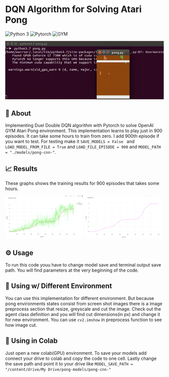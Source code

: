 # DQN Algorithm for Solving Atari Pong

![Python 3](https://img.shields.io/badge/Python-3-yellow.svg)
![Pytorch](https://img.shields.io/badge/Pytorch-1.5-orange.svg)
![GYM](https://img.shields.io/badge/GYM-0.17-turquoise.svg)

![animated](video.gif)

## :scroll: About
Implementing Duel Double DQN algorithm with Pytorch to solve OpenAI GYM Atari Pong environment. This implementation learns to play just in 900 episodes. It can take some hours to train from zero. I add 900th episode if you want to test. For testing make it ```SAVE_MODELS = False ``` and ```LOAD_MODEL_FROM_FILE = True``` and ```LOAD_FILE_EPISODE = 900``` and ```MODEL_PATH = "./models/pong-cnn-"```.

## :chart_with_upwards_trend: Results
These graphs shows the training results for 900 episodes that takes some hours.

<img src="reward.png" height ="49%" width="49%"></img>
<img src="avgQ.png" height ="49%" width="49%"></img> 

## ⚙ Usage
To run this code youu have to change model save and terminal output save path. You will find parameters at the very beginning of the code.

## :twisted_rightwards_arrows: Using w/ Different Environment
You can use this implementation for different environment. But because pong environments states consist from screen shot images there is a image preprocess section that resize, greyscale and cut the image. Check out the agent class definition and you will find cut dimensions(in px) and change it for new environment. You can use ```cv2.imshow``` in preprocess function to see how image cut.

## :orange_book: Using in Colab
Just open a new colab(GPU) environment. To save your models add connect your drive to colab and copy the code to one cell. Lastly change the save path and point it to your drive like ```MODEL_SAVE_PATH = "/content/drive/My Drive/pong-models/pong-cnn-"```
